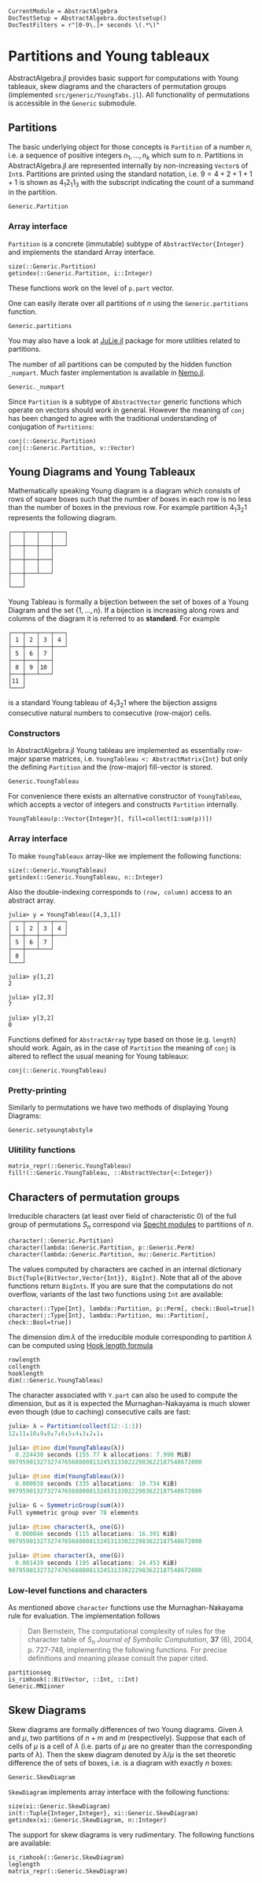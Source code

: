 ```@meta
CurrentModule = AbstractAlgebra
DocTestSetup = AbstractAlgebra.doctestsetup()
DocTestFilters = r"[0-9\.]+ seconds \(.*\)"
```

# Partitions and Young tableaux

AbstractAlgebra.jl provides basic support for computations with Young tableaux, skew diagrams and the characters of permutation groups (implemented `src/generic/YoungTabs.jl`).
All functionality of permutations is accessible in the `Generic` submodule.

## Partitions

The basic underlying object for those concepts is `Partition` of a number $n$, i.e. a sequence of positive integers $n_1, \ldots, n_k$ which sum to $n$.
Partitions in AbstractAlgebra.jl are represented internally by non-increasing `Vector`s of `Int`s.
Partitions are printed using the standard notation, i.e. $9 = 4 + 2 + 1 + 1 + 1$ is shown as $4_1 2_1 1_3$ with the subscript indicating the count of a summand in the partition.

```@docs
Generic.Partition
```

### Array interface

`Partition` is a concrete (immutable) subtype of `AbstractVector{Integer}` and implements the standard Array interface.

```@docs
size(::Generic.Partition)
getindex(::Generic.Partition, i::Integer)
```
These functions work on the level of `p.part` vector.

One can easily iterate over all partitions of $n$ using the `Generic.partitions` function.

```@docs
Generic.partitions
```

You may also have a look at [JuLie.jl](https://github.com/ulthiel/JuLie.jl) package for more utilities related to partitions.

The number of all partitions can be computed by the hidden function `_numpart`.
Much faster implementation is available in [Nemo.jl](https://nemocas.github.io/Nemo.jl/dev/arb.html#Nemo.numpart-Tuple{Int64,ArbField}).

```@docs
Generic._numpart
```

Since `Partition` is a subtype of `AbstractVector` generic functions which operate on vectors should work in general.
However the meaning of `conj` has been changed to agree with the traditional understanding of conjugation of `Partitions`:
```@docs
conj(::Generic.Partition)
conj(::Generic.Partition, v::Vector)
```

## Young Diagrams and Young Tableaux

Mathematically speaking Young diagram is a diagram which consists of rows of square boxes such that the number of boxes in each row is no less than the number of boxes in the previous row.
For example partition $4_1 3_2 1$ represents the following diagram.
```
┌───┬───┬───┬───┐
│   │   │   │   │
├───┼───┼───┼───┘
│   │   │   │
├───┼───┼───┤
│   │   │   │
├───┼───┴───┘
│   │
└───┘
```
Young Tableau is formally a bijection between the set of boxes of a Young Diagram and the set $\{1, \ldots, n\}$.
If a bijection is increasing along rows and columns of the diagram it is referred to as **standard**.
For example
```
┌───┬───┬───┬───┐
│ 1 │ 2 │ 3 │ 4 │
├───┼───┼───┼───┘
│ 5 │ 6 │ 7 │
├───┼───┼───┤
│ 8 │ 9 │10 │
├───┼───┴───┘
│11 │
└───┘
```
is a standard Young tableau of $4_1 3_2 1$ where the bijection assigns consecutive natural numbers to consecutive (row-major) cells.

### Constructors

In AbstractAlgebra.jl Young tableau are implemented as essentially row-major sparse matrices, i.e. `YoungTableau <: AbstractMatrix{Int}` but only the defining `Partition` and the (row-major) fill-vector is stored.

```@docs
Generic.YoungTableau
```
For convenience there exists an alternative constructor of `YoungTableau`, which accepts a vector of integers and constructs `Partition` internally.
```
YoungTableau(p::Vector{Integer}[, fill=collect(1:sum(p))])
```

### Array interface

To make `YoungTableaux` array-like we implement the following functions:

```@docs
size(::Generic.YoungTableau)
getindex(::Generic.YoungTableau, n::Integer)
```
Also the double-indexing corresponds to `(row, column)` access to an abstract array.
```jldoctest
julia> y = YoungTableau([4,3,1])
┌───┬───┬───┬───┐
│ 1 │ 2 │ 3 │ 4 │
├───┼───┼───┼───┘
│ 5 │ 6 │ 7 │
├───┼───┴───┘
│ 8 │
└───┘

julia> y[1,2]
2

julia> y[2,3]
7

julia> y[3,2]
0
```

Functions defined for `AbstractArray` type based on those (e.g. `length`) should work.
Again, as in the case of `Partition` the meaning of `conj` is altered to
reflect the usual meaning for Young tableaux:
```@docs
conj(::Generic.YoungTableau)
```

### Pretty-printing

Similarly to permutations we have two methods of displaying Young Diagrams:

```@docs
Generic.setyoungtabstyle
```

### Ulitility functions
```@docs
matrix_repr(::Generic.YoungTableau)
fill!(::Generic.YoungTableau, ::AbstractVector{<:Integer})
```

## Characters of permutation groups

Irreducible characters (at least over field of characteristic $0$) of the full group of permutations $S_n$ correspond via [Specht modules](https://en.wikipedia.org/wiki/Specht_module) to partitions of $n$.

```@docs
character(::Generic.Partition)
character(lambda::Generic.Partition, p::Generic.Perm)
character(lambda::Generic.Partition, mu::Generic.Partition)
```
The values computed by characters are cached in an internal dictionary `Dict{Tuple{BitVector,Vector{Int}}, BigInt}`.
Note that all of the above functions return `BigInts`.
If you are sure that the computations do not overflow, variants of the last two functions using `Int` are available:
```
character(::Type{Int}, lambda::Partition, p::Perm[, check::Bool=true])
character(::Type{Int}, lambda::Partition, mu::Partition[, check::Bool=true])
```

The dimension $\dim \lambda$ of the irreducible module corresponding to partition $\lambda$ can be computed using [Hook length formula](https://en.wikipedia.org/wiki/Hook_length_formula)

```@docs
rowlength
collength
hooklength
dim(::Generic.YoungTableau)
```

The character associated with `Y.part` can also be used to compute the dimension, but as it is expected the Murnaghan-Nakayama is much slower even though (due to caching) consecutive calls are fast:

```julia
julia> λ = Partition(collect(12:-1:1))
12₁11₁10₁9₁8₁7₁6₁5₁4₁3₁2₁1₁

julia> @time dim(YoungTableau(λ))
  0.224430 seconds (155.77 k allocations: 7.990 MiB)
9079590132732747656880081324531330222983622187548672000

julia> @time dim(YoungTableau(λ))
  0.000038 seconds (335 allocations: 10.734 KiB)
9079590132732747656880081324531330222983622187548672000

julia> G = SymmetricGroup(sum(λ))
Full symmetric group over 78 elements

julia> @time character(λ, one(G))
  0.000046 seconds (115 allocations: 16.391 KiB)
9079590132732747656880081324531330222983622187548672000

julia> @time character(λ, one(G))
  0.001439 seconds (195 allocations: 24.453 KiB)
9079590132732747656880081324531330222983622187548672000
```

### Low-level functions and characters

As mentioned above `character` functions use the Murnaghan-Nakayama rule for evaluation.
The implementation follows
> Dan Bernstein,
> The computational complexity of rules for the character table of $S_n$
> *Journal of Symbolic Computation*, **37** (6), 2004, p. 727-748,
implementing the following functions. For precise definitions and meaning please consult the paper cited.

```@docs
partitionseq
is_rimhook(::BitVector, ::Int, ::Int)
Generic.MN1inner
```

## Skew Diagrams

Skew diagrams are formally differences of two Young diagrams. Given $\lambda$ and $\mu$, two partitions of $n+m$ and $m$ (respectively). Suppose that each of cells of $\mu$ is a cell of $\lambda$ (i.e. parts of $\mu$ are no greater than the corresponding parts of $\lambda$). Then the skew diagram denoted by $\lambda/\mu$ is the set theoretic difference the of sets of boxes, i.e. is a diagram with exactly $n$ boxes:

```@docs
Generic.SkewDiagram
```

`SkewDiagram` implements array interface with the following functions:

```@docs
size(xi::Generic.SkewDiagram)
in(t::Tuple{Integer,Integer}, xi::Generic.SkewDiagram)
getindex(xi::Generic.SkewDiagram, n::Integer)
```

The support for skew diagrams is very rudimentary. The following functions are available:

```@docs
is_rimhook(::Generic.SkewDiagram)
leglength
matrix_repr(::Generic.SkewDiagram)
```
